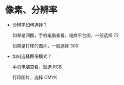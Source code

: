 #  像素、分辨率

* 分辨率如何选择？

    如果是网图，手机电脑查看，电商平台图，一般选择 72

    如果是打印的图片，一般选择 300

    

* 如何选择图像模式？

    手机电脑查看，就选 RGB

    打印图片，选择 CMYK

    